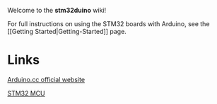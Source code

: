 Welcome to the **stm32duino** wiki!


For full instructions on using the STM32 boards with Arduino, see the [[Getting Started|Getting-Started]] page.

# Links
[Arduino.cc official website](https://www.arduino.cc/)

[STM32 MCU](http://www.st.com/en/microcontrollers/stm32-32-bit-arm-cortex-mcus.html)